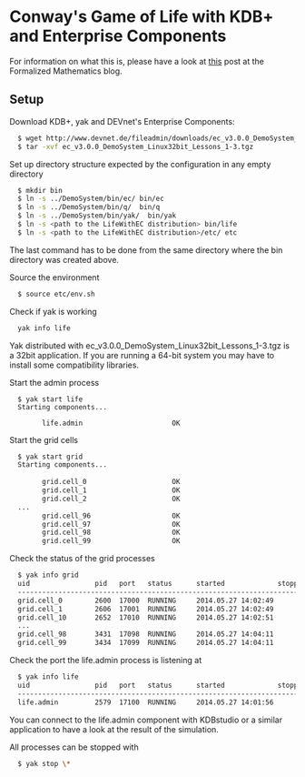 Conway's Game of Life with KDB+ and Enterprise Components
=========================================================

For information on what this is, please have a look at [this](https://slawekk.wordpress.com/2014/05/20/game-of-life-with-enterprise-components/) post at the  Formalized Mathematics blog.

Setup
-----

Download KDB+, yak and DEVnet's Enterprise Components:

```bash
  $ wget http://www.devnet.de/fileadmin/downloads/ec_v3.0.0_DemoSystem_Linux32bit_Lessons_1-3.tgz
  $ tar -xvf ec_v3.0.0_DemoSystem_Linux32bit_Lessons_1-3.tgz
```

Set up directory structure expected by the configuration in any empty directory

```bash
  $ mkdir bin
  $ ln -s ../DemoSystem/bin/ec/ bin/ec
  $ ln -s ../DemoSystem/bin/q/  bin/q
  $ ln -s ../DemoSystem/bin/yak/  bin/yak
  $ ln -s <path to the LifeWithEC distribution> bin/life
  $ ln -s <path to the LifeWithEC distribution>/etc/ etc
```
  The last command has to be done from the same directory where the bin directory was created above.

Source the environment

```bash
  $ source etc/env.sh
```

Check if yak is working

```bash
  yak info life
```
  Yak distributed with ec_v3.0.0_DemoSystem_Linux32bit_Lessons_1-3.tgz is a 32bit application. If you are running a 64-bit system you may have to install some compatibility libraries.


Start the admin process

```
  $ yak start life
  Starting components...
  
        life.admin                      OK
```

Start the grid cells	

```bash
  $ yak start grid
  Starting components...
  
        grid.cell_0                     OK
        grid.cell_1                     OK
        grid.cell_2                     OK
  ...
        grid.cell_96                    OK
        grid.cell_97                    OK
        grid.cell_98                    OK
        grid.cell_99                    OK
```

Check the status of the grid processes

```bash
  $ yak info grid
  uid                pid   port   status      started             stopped            
  -----------------------------------------------------------------------------------
  grid.cell_0        2600  17000  RUNNING     2014.05.27 14:02:49                    
  grid.cell_1        2606  17001  RUNNING     2014.05.27 14:02:49                    
  grid.cell_10       2652  17010  RUNNING     2014.05.27 14:02:51
  ...
  grid.cell_98       3431  17098  RUNNING     2014.05.27 14:04:11                    
  grid.cell_99       3434  17099  RUNNING     2014.05.27 14:04:11
```

Check the port the life.admin process is listening at

```bash
  $ yak info life
  uid                pid   port   status      started             stopped            
  -----------------------------------------------------------------------------------
  life.admin         2579  17100  RUNNING     2014.05.27 14:01:56

```

You can connect to the life.admin component with KDBstudio or a similar application to have a look at the result of the simulation.

All processes can be stopped with
  
```bash
  $ yak stop \*
```

